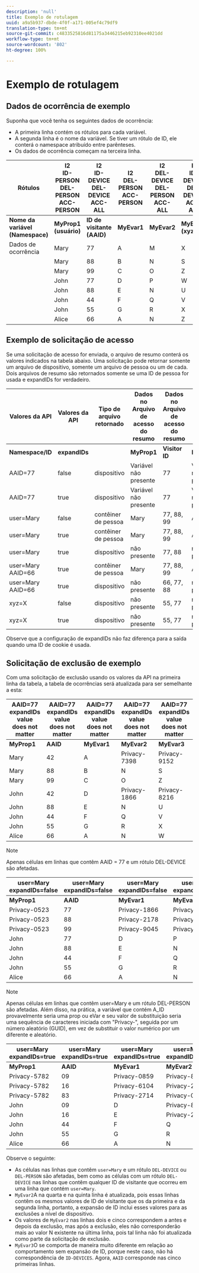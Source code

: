 ```yaml
---
description: 'null'
title: Exemplo de rotulagem
uuid: a9a5b937-dbde-4f0f-a171-005ef4c79df9
translation-type: tm+mt
source-git-commit: c4833525816d81175a3446215eb92310ee4021dd
workflow-type: tm+mt
source-wordcount: '802'
ht-degree: 100%

---
```



# Exemplo de rotulagem

## Dados de ocorrência de exemplo

Suponha que você tenha os seguintes dados de ocorrência:

* A primeira linha contém os rótulos para cada variável.
* A segunda linha é o nome da variável. Se tiver um rótulo de ID, ele conterá o namespace atribuído entre parênteses.
* Os dados de ocorrência começam na terceira linha.

| Rótulos | I2<br>ID-PERSON<br>DEL-PERSON<br>ACC-PERSON | I2<br>ID-DEVICE<br>DEL-DEVICE<br>ACC-ALL | I2<br>DEL-PERSON<br>ACC-PERSON | I2<br>DEL-DEVICE<br>DEL-PERSON<br>ACC-ALL | I2<br>ID-DEVICE<br>DEL-DEVICE<br>ACC-ALL |
|---|---|---|---|---|---|
| **Nome da variável **<br>**(Namespace)** | **MyProp1 **<br>**(usuário)** | **ID de visitante **<br>**(AAID)** | **MyEvar1** | **MyEvar2** | **MyEvar3 **<br>**(xyz)** |
| Dados de ocorrência | Mary | 77 | A | M | X |
|  | Mary | 88 | B | N | S |
|  | Mary | 99 | C | O | Z |
|  | John | 77 | D | P | W |
|  | John | 88 | E | N | U |
|  | John | 44 | F | Q | V |
|  | John | 55 | G | R | X |
|  | Alice | 66 | A | N | Z |

## Exemplo de solicitação de acesso

Se uma solicitação de acesso for enviada, o arquivo de resumo conterá os valores indicados na tabela abaixo. Uma solicitação pode retornar somente um arquivo de dispositivo, somente um arquivo de pessoa ou um de cada. Dois arquivos de resumo são retornados somente se uma ID de pessoa for usada e expandIDs for verdadeiro.

| Valores da API | Valores da API | Tipo de arquivo retornado | Dados no <br>Arquivo de acesso do resumo | Dados no <br>Arquivo de acesso do resumo | Dados no <br>Arquivo de acesso do resumo | Dados no <br>Arquivo de acesso do resumo | Dados no <br>Arquivo de acesso do resumo |
|--- |--- |--- |---|---|---|---|---|
| **Namespace/ID** | **expandIDs** |  | **MyProp1** | **Visitor ID** | **MyEvar1** | **MyEvar2** | **MyEvar3** |
| AAID=77 | false | dispositivo | Variável não presente | 77 | Variável não presente | M, P | X, W |
| AAID=77 | true | dispositivo | Variável não presente | 77 | Variável não presente | M, P | X, W |
| user=Mary | false | contêiner de pessoa | Mary | 77, 88, 99 | A, B, C | M, N, O | X, Y, Z |
| user=Mary | true | contêiner de pessoa | Mary | 77, 88, 99 | A, B, C | M, N, O | X, Y, Z |
| user=Mary | true | dispositivo | não presente | 77, 88 | não presente | N, P | U, W |
| user=Mary AAID=66 | true | contêiner de pessoa | Mary | 77, 88, 99 | A, B, C | M, N, O | X, Y, Z |
| user=Mary AAID=66 | true | dispositivo | não presente | 66, 77, 88 | não presente | N, P | U, W, Z |
| xyz=X | false | dispositivo | não presente | 55, 77 | não presente | M, R | X |
| xyz=X | true | dispositivo | não presente | 55, 77 | não presente | M, P, R | W, X |

Observe que a configuração de expandIDs não faz diferença para a saída quando uma ID de cookie é usada.

## Solicitação de exclusão de exemplo

Com uma solicitação de exclusão usando os valores da API na primeira linha da tabela, a tabela de ocorrências será atualizada para ser semelhante a esta:

| AAID=77 expandIDs value<br>does not matter | AAID=77 expandIDs value<br>does not matter | AAID=77 expandIDs value<br>does not matter | AAID=77 expandIDs value<br>does not matter | AAID=77 expandIDs value<br>does not matter |
|---|---|---|---|---|
| **MyProp1** | **AAID** | **MyEvar1** | **MyEvar2** | **MyEvar3** |
| Mary | 42 | A | Privacy-7398 | Privacy-9152 |
| Mary | 88 | B | N | S |
| Mary | 99 | C | O | Z |
| John | 42 | D | Privacy-1866 | Privacy-8216 |
| John | 88 | E | N | U |
| John | 44 | F | Q | V |
| John | 55 | G | R | X |
| Alice | 66 | A | N | W |

>[!NOTE]
>
>Apenas células em linhas que contêm AAID = 77 e um rótulo DEL-DEVICE são afetadas.

| user=Mary<br>expandIDs=false | user=Mary<br>expandIDs=false | user=Mary<br>expandIDs=false | user=Mary<br>expandIDs=false | user=Mary<br>expandIDs=false |
|--- |---|---|---|---|
| **MyProp1** | **AAID** | **MyEvar1** | **MyEvar2** | **MyEvar3** |
| Privacy-0523 | 77 | Privacy-1866 | Privacy-3681 | X |
| Privacy-0523 | 88 | Privacy-2178 | Privacy-1975 | S |
| Privacy-0523 | 99 | Privacy-9045 | Privacy-2864 | Z |
| John | 77 | D | P | W |
| John | 88 | E | N | U |
| John | 44 | F | Q | V |
| John | 55 | G | R | X |
| Alice | 66 | A | N | W |

>[!NOTE]
>
>Apenas células em linhas que contêm user=Mary e um rótulo DEL-PERSON são afetadas. Além disso, na prática, a variável que contém A_ID provavelmente seria uma prop ou eVar e seu valor de substituição seria uma sequência de caracteres iniciada com &quot;Privacy-&quot;, seguida por um número aleatório (GUID), em vez de substituir o valor numérico por um diferente e aleatório.

| user=Mary<br>expandIDs=true | user=Mary<br>expandIDs=true | user=Mary<br>expandIDs=true | user=Mary<br>expandIDs=true | user=Mary<br>expandIDs=true |
|--- |---|---|---|---|
| **MyProp1** | **AAID** | **MyEvar1** | **MyEvar2** | **MyEvar3** |
| Privacy-5782 | 09 | Privacy-0859 | Privacy-8183 | Privacy-9152 |
| Privacy-5782 | 16 | Privacy-6104 | Privacy-2911 | Privacy-6821 |
| Privacy-5782 | 83 | Privacy-2714 | Privacy-0219 | Privacy-4395 |
| John | 09 | D | Privacy-8454 | Privacy-8216 |
| John | 16 | E | Privacy-2911 | Privacy-2930 |
| John | 44 | F | Q | V |
| John | 55 | G | R | X |
| Alice | 66 | A | N | W |

Observe o seguinte:

* As células nas linhas que contêm `user=Mary` e um rótulo `DEL-DEVICE` ou `DEL-PERSON` são afetadas, bem como as células com um rótulo `DEL-DEVICE` nas linhas que contêm qualquer ID de visitante que ocorreu em uma linha que contém `user=Mary`.
* `MyEvar2`A na quarta e na quinta linha é atualizada, pois essas linhas contêm os mesmos valores de ID de visitante que os da primeira e da segunda linha, portanto, a expansão de ID inclui esses valores para as exclusões a nível de dispositivo.
* Os valores de `MyEvar2` nas linhas dois e cinco correspondem a antes e depois da exclusão, mas após a exclusão, eles não corresponderão mais ao valor N existente na última linha, pois tal linha não foi atualizada como parte da solicitação de exclusão.
* `MyEvar3`O se comporta de maneira muito diferente em relação ao comportamento sem expansão de ID, porque neste caso, não há correspondência de `ID-DEVICES`. Agora, `AAID` corresponde nas cinco primeiras linhas.
